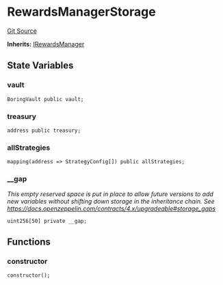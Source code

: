 # RewardsManagerStorage
[Git Source](https://github.com/Level-Money/contracts/blob/6210538f7de83f92b07f38679d7d19520c984a03/src/v2/usd/RewardsManagerStorage.sol)

**Inherits:**
[IRewardsManager](/src/v2/interfaces/level/IRewardsManager.sol/interface.IRewardsManager.md)


## State Variables
### vault

```solidity
BoringVault public vault;
```


### treasury

```solidity
address public treasury;
```


### allStrategies

```solidity
mapping(address => StrategyConfig[]) public allStrategies;
```


### __gap
*This empty reserved space is put in place to allow future versions to add new
variables without shifting down storage in the inheritance chain.
See https://docs.openzeppelin.com/contracts/4.x/upgradeable#storage_gaps*


```solidity
uint256[50] private __gap;
```


## Functions
### constructor


```solidity
constructor();
```

